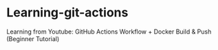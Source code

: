 # Learning-git-actions
Learning from Youtube: GitHub Actions Workflow + Docker Build &amp; Push (Beginner Tutorial)
